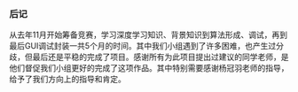 ### 后记

从去年11月开始筹备竞赛，学习深度学习知识、背景知识到算法形成、调试，再到最后GUI调试封装一共5个月的时间。其中我们小组遇到了许多困难，也产生过分歧，但最后还是平稳的完成了项目。感谢所有为此项目提出过建议的同学老师，是他们督促我们小组更好的完成了这项作品。其中特别需要感谢杨冠羽老师的指导，给予了我们方向上的指导和肯定。